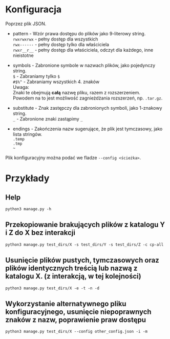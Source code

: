 # Konfiguracja

Poprzez plik JSON.
- pattern - Wzór prawa dostępu do plików jako 9-literowy string.  
  `rwxrwxrwx` - pełny dostęp dla wszystkich  
  `rwx------` - pełny dostęp tylko dla właściciela  
  `rwxr__r__` - pełny dostęp dla właściciela, odczyt dla każdego, inne nieistotne

- symbols - Zabronione symbole w nazwach plików, jako pojedynczy string.  
  `$` - Zabraniamy tylko `$`  
  `#$%^` - Zabraniamy wszystkich 4. znaków  
  Uwaga:  
  Znaki te obejmują __całą__ nazwę pliku, razem z rozszerzeniem.  
  Powodem na to jest możliwość zagnieżdżania rozszerzeń, np. `.tar.gz`.

- substitute - Znak zastępczy dla zabronionych symboli, jako 1-znakowy string.  
  `_` - Zabronione znaki zastąpimy `_`

- endings - Zakończenia nazw sugerujące, że plik jest tymczasowy, jako lista stringów.  
  `.temp`  
  `.tmp`  
  `~`

Plik konfiguracyjny można podać we fladze `--config <ścieżka>`.
# Przykłady

## Help
`python3 manage.py -h`

## Przekopiowanie brakujących plików z katalogu Y i Z do X bez interakcji
`python3 manage.py test_dirs/X -s test_dirs/Y -s test_dirs/Z -c cp-all`

## Usunięcie plików pustych, tymczasowych oraz plików identycznych treścią lub nazwą z katalogu X. (z interakcją, w tej kolejności)
`python3 manage.py test_dirs/X -e -t -n -d`

## Wykorzystanie alternatywnego pliku konfiguracyjnego, usunięcie niepoprawnych znaków z nazw, poprawienie praw dostępu
`python3 manage.py test_dirs/X --config other_config.json -i -m`
